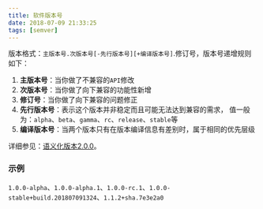 ```yaml
---
title: 软件版本号
date: 2018-07-09 21:33:25
tags: [semver]
---
```


版本格式：`主版本号.次版本号[-先行版本号][+编译版本号]`.修订号，版本号递增规则如下：

1. **主版本号**：当你做了不兼容的`API`修改
2. **次版本号**：当你做了向下兼容的功能性新增
3. **修订号**：当你做了向下兼容的问题修正
4. **先行版本号**：表示这个版本并非稳定而且可能无法达到兼容的需求，
    值一般为：`alpha`、`beta`、`gamma`、`rc`、`release`、`stable`等
5. **编译版本号**：当两个版本只有在版本编译信息有差别时，属于相同的优先层级

详细参见：[语义化版本2.0.0][semver]。

### 示例

`1.0.0-alpha`、`1.0.0-alpha.1`、`1.0.0-rc.1`、`1.0.0-stable+build.201807091324`、`1.1.2+sha.7e3e2a0`

[semver]: https://semver.org/lang/zh-CN/
